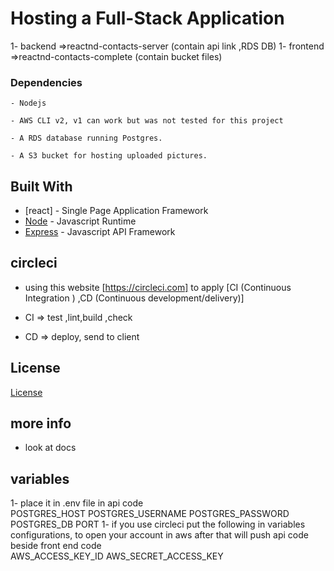 # Hosting a Full-Stack Application
1- backend  =>reactnd-contacts-server   (contain api link ,RDS DB)
1- frontend =>reactnd-contacts-complete (contain bucket files)


### Dependencies

```
- Nodejs

- AWS CLI v2, v1 can work but was not tested for this project

- A RDS database running Postgres.

- A S3 bucket for hosting uploaded pictures.

```

## Built With

- [react] - Single Page Application Framework
- [Node](https://nodejs.org) - Javascript Runtime
- [Express](https://expressjs.com/) - Javascript API Framework


## circleci
- using this website [https://circleci.com] to apply [CI (Continuous Integration ) ,CD (Continuous development/delivery)]

- CI  => test ,lint,build ,check
- CD  => deploy, send to client


## License

[License](LICENSE.txt)

## more info
- look at docs

## variables 
1- place it in .env file in api code <br>
POSTGRES_HOST
POSTGRES_USERNAME
POSTGRES_PASSWORD
POSTGRES_DB
PORT
1- if you use circleci put the following in variables configurations, to open your account in aws after that will push api code beside front end code <br>
AWS_ACCESS_KEY_ID
AWS_SECRET_ACCESS_KEY
